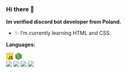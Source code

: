 ### Hi there 👋

**Im verified discord bot developer from Poland.**

- ✨ I’m currently learning HTML and CSS
<!-- - 🧻 My discord server: [UltraGuard Dev](https://discord.gg/qXPG2hAxPY) -->


**Languages:**  

<code><img height="20" src="https://raw.githubusercontent.com/github/explore/80688e429a7d4ef2fca1e82350fe8e3517d3494d/topics/javascript/javascript.png"></code>
<code><img height="20" src="https://raw.githubusercontent.com/github/explore/80688e429a7d4ef2fca1e82350fe8e3517d3494d/topics/nodejs/nodejs.png"></code>  
<code><img height="20" src="https://upload.wikimedia.org/wikipedia/commons/thumb/c/c3/Python-logo-notext.svg/1200px-Python-logo-notext.svg.png"></code> 
<code><img height='20' src="https://cdn-icons-png.flaticon.com/512/174/174854.png"></code>
<code><img height='20' src="https://cdn-icons-png.flaticon.com/512/732/732190.png"></code>
<code><img height='20' src="https://cdn-icons-png.flaticon.com/512/5968/5968381.png"></code>
